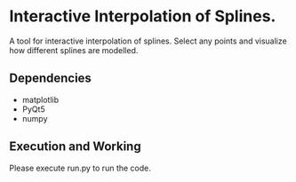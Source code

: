 # Interactive Interpolation of Splines.
A tool for interactive interpolation of splines. Select any points and visualize how different splines are modelled. 

## Dependencies

+ matplotlib
+ PyQt5
+ numpy


## Execution and Working

Please execute run.py to run the code. 
